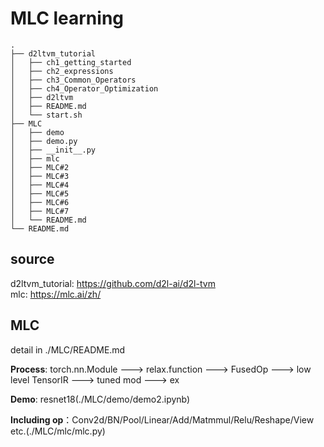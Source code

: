 # MLC learning
```
.
├── d2ltvm_tutorial
│   ├── ch1_getting_started
│   ├── ch2_expressions
│   ├── ch3_Common_Operators
│   ├── ch4_Operator_Optimization
│   ├── d2ltvm
│   ├── README.md
│   └── start.sh
├── MLC
│   ├── demo
│   ├── demo.py
│   ├── __init__.py
│   ├── mlc
│   ├── MLC#2
│   ├── MLC#3
│   ├── MLC#4
│   ├── MLC#5
│   ├── MLC#6
│   ├── MLC#7
│   └── README.md
└── README.md
```
## source
d2ltvm_tutorial: <https://github.com/d2l-ai/d2l-tvm> \
mlc: <https://mlc.ai/zh/>

## MLC
detail in ./MLC/README.md

**Process**: torch.nn.Module ---> relax.function ---> FusedOp ---> low level TensorIR ---> tuned mod ---> ex 

**Demo**: resnet18(./MLC/demo/demo2.ipynb) 

**Including op**：Conv2d/BN/Pool/Linear/Add/Matmmul/Relu/Reshape/View etc.(./MLC/mlc/mlc.py)

